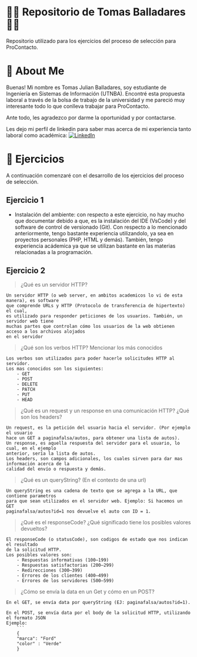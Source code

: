 
# 🚀🚀 Repositorio de Tomas Balladares 🚀🚀

Repositorio utilizado para los ejercicios del proceso de selección para ProContacto.

# 🚀 About Me


Buenas! Mi nombre es Tomas Julian Balladares, soy estudiante de Ingeniería en Sistemas de Información (UTNBA). Encontré esta propuesta laboral a través de la bolsa de trabajo de la universidad y me pareció muy interesante todo lo que conlleva trabajar para ProContacto.

Ante todo, les agradezco por darme la oportunidad y por contactarse.

Les dejo mi perfil de linkedin para saber mas acerca de mi experiencia tanto laboral como académica:
[![LinkedIn](https://content.linkedin.com/content/dam/me/business/en-us/amp/brand-site/v2/bg/LI-Bug.svg.original.svg)](https://www.linkedin.com/in/tomas-balladares-813563225/)


# 🚀 Ejercicios

A continuación comenzaré con el desarrollo de los ejercicios del proceso de selección.


## Ejercicio 1
- Instalación del ambiente: con respecto a este ejercicio, no hay mucho que documentar debido a que, es la instalación del IDE (VsCode) y del software de control de versionado (Git). Con respecto a lo mencionado anteriormente, tengo bastante experiencia utilizandolo, ya sea en proyectos personales (PHP, HTML y demás). También, tengo experiencia acádemica ya que se utilizan bastante en las materias relacionadas a la programación.

## Ejercicio 2

> ¿Qué es un servidor HTTP?

    Un servidor HTTP (o web server, en ambitos academicos lo vi de esta manera), es software
    que comprende URLs y HTTP (Protocolo de transferencia de hipertexto) el cual, 
    es utilizado para responder peticiones de los usuarios. También, un servidor web tiene
    muchas partes que controlan cómo los usuarios de la web obtienen acceso a los archivos alojados 
    en el servidor

> ¿Qué son los verbos HTTP? Mencionar los más conocidos

    Los verbos son utilizados para poder hacerle solicitudes HTTP al servidor.
    Los mas conocidos son los siguientes:
        - GET
        - POST
        - DELETE
        - PATCH
        - PUT
        - HEAD

 > ¿Qué es un request y un response en una comunicación HTTP? ¿Qué son los headers?

    Un request, es la petición del usuario hacia el servidor. (Por ejemplo el usuario
    hace un GET a paginafalsa/autos, para obtener una lista de autos).
    Un response, es aquella respuesta del servidor para el usuario, lo cual, en el ejemplo
    anterior, sería la lista de autos.
    Los headers, son campos adicionales, los cuales sirven para dar mas información acerca de la
    calidad del envío o respuesta y demás.

> ¿Qué es un queryString? (En el contexto de una url)

    Un queryString es una cadena de texto que se agrega a la URL, que contiene parametros
    para que sean utilizados en el servidor web. Ejemplo: Si hacemos un GET
    paginafalsa/autos?id=1 nos devuelve el auto con ID = 1.

> ¿Qué es el responseCode? ¿Qué significado tiene los posibles valores devueltos?

    El responseCode (o statusCode), son codigos de estado que nos indican el resultado
    de la solicitud HTTP.
    Los posibles valores son:
        - Respuestas informativas (100–199)
        - Respuestas satisfactorias (200–299)
        - Redirecciones (300–399)
        - Errores de los clientes (400–499)
        - Errores de los servidores (500–599) 
  
> ¿Cómo se envía la data en un Get y cómo en un POST?

    En el GET, se envía data por queryString (EJ: paginafalsa/autos?id=1).

    En el POST, se envía data por el body de la solicitud HTTP, utilizando el formato JSON
    Ejemplo:
        ```
        {
        "marca": "Ford"
        "color" : "Verde"
        }